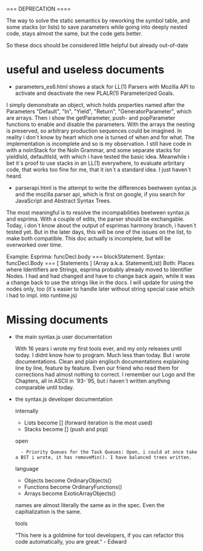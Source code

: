 

=== DEPRECATION ====


The way to solve the static semantics by reworking the symbol table,
and some stacks (or lists) to save parameters while going into deeply nested code,
stays almost the same, but the code gets better.


So these docs should be considered little helpful but already out-of-date






useful and useless documents
============================

* parameters_es6.html shows a stack for LL(1) Parsers with Mozilla API to activate and deactivate the new PLALR(1) Parameterized Goals.

I simply demonstrate an object, which holds properties named after the Parameters "Default", "In", "Yield", "Return", "GeneratorParameter", which are arrays. Then i show the getParameter, push-
and popParameter functions to enable and disable the parameters. With the arrays the nesting is preserved, so arbitrary production sequences could be imagined. In reality i don´t know
by heart which one is turned of when and for what. The implementation is incomplete and so is my observation. I still have code in with a noInStack for the NoIn Grammar, and some separate
stacks for yieldIsId, defaultIsId, with which i have tested the basic idea. Meanwhile i bet it´s proof to use stacks in an LL(1) everywhere, to evaluate arbritary code, that works too fine for
me, that it isn´t a standard idea. I just haven´t heard.

* parserapi.html is the attempt to write the differences beetween syntax.js and the mozilla parser api, which is first on google, if you search for JavaScript and Abstract Syntax Trees.

The most meaningful is to resolve the incompabilities beetween syntax.js and esprima. With a couple of edits, the parser should be exchangable. Today, i don´t know about the output of 
esprimas harmony branch, i haven´t tested yet. But in the later days, this will be one of the issues on the list, to make both compatible. This doc actually is incomplete, but will be
overworked over time.

Example: Esprima: funcDecl.body === blockStatement. Syntax: funcDecl.Body === [ Statements ] (Array a.k.a. StatementList)
Both: Places where Identifiers are Strings, esprima probably already moved to Identifier Nodes. I had and had changed and
have to change back again, while it was a change back to use the strings like in the docs. I will
update for using the nodes only, too (it´s easier to handle later without string special case which i had to impl. into runtime.js)

Missing documents
=================

* the main syntax.js user documentation

    With 16 years i wrote my first tools ever, and my only releases until today. I didnt know how to program. Much less than today. But i wrote documentations. Clean and plain englisch
    documentations explaining line by line, feature by feature. Even our friend who read them for corrections had almost nothing to correct. I remember our Logo and the Chapters, all in
    ASCII in ´93-´95, but i haven´t written anything comparable until today.


* the syntax.js developer documentation

    internally
    
    - Lists become [] (forward iteration is the most used)
    - Stacks become [] (push and pop)
    
    open
    
        - Priority Queues for the Task Queues: Open, i could at once take a BST i wrote, it has removeMin(). I have balanced trees written.

    
    language
    
    - Objects become OrdinaryObjects()
    - Functions become OrdinaryFunctions()
    - Arrays become ExoticArrayObjects()

    names are almost literally the same as in the spec.
    Even the capitialization is the same.


    tools


    "This here is a goldmine for tool developers,
    if you can refactor this code automatically, you are great." - Edward


    